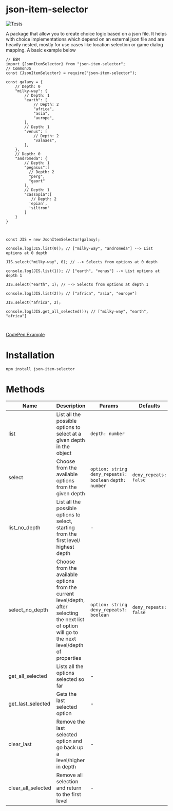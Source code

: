 # json-item-selector
[![Tests](https://github.com/JosephVoid/json-item-selector/actions/workflows/test.yml/badge.svg)](https://github.com/JosephVoid/json-item-selector/actions/workflows/test.yml)

A package that allow you to create choice logic based on a json file. It helps with choice implementations which depend on an external json file and are heavily nested, mostly for use cases like location selection or game dialog mapping. A basic example below
```
// ESM
import {JsonItemSelector} from "json-item-selector";
// CommonJS
const {JsonItemSelector} = require("json-item-selector");

const galaxy = {
    // Depth: 0
    "milky-way": {
        // Depth: 1
        "earth": [
            // Depth: 2
            "africa",
            "asia",
            "aurope",
        ],
        // Depth: 1
        "venus": [
            // Depth: 2
            "valnaes",
        ],
    },
    // Depth: 0
    "andromeda": {
        // Depth: 1
        "pegasus":[
          // Depth: 2
          "perg",
          "gaort"
        ],
        // Depth: 1
        "cassopia":[
           // Depth: 2
          'epian',
          'siltron'
        ]
    }
}



const JIS = new JsonItemSelector(galaxy);

console.log(JIS.list(0)); // ["milky-way", "andromeda"] --> List options at 0 depth 

JIS.select("milky-way", 0); // --> Selects from options at 0 depth

console.log(JIS.list(1)); // ["earth", "venus"] --> List options at depth 1

JIS.select("earth", 1); // --> Selects from options at depth 1

console.log(JIS.list(2)); // ["africa", "asia", "europe"]

JIS.select("africa", 2);

console.log(JIS.get_all_selected()); // ["milky-way", "earth", "africa"]



```
[CodePen Example](https://codepen.io/Yoseph-Tenaw/pen/QWYePxd)

# Installation
```
npm install json-item-selector
```

# Methods
| Name | Description | Params | Defaults | Returns |
| ------ | ------ | ------ | ------ | ------ |
| list | List all the possible options to select at a given depth in the object | `depth: number` | | `string []` |
| select | Choose from the available options from the given depth | `option: string` `deny_repeats?: boolean` `depth: number` | `deny_repeats: false`| `boolean` |
| list_no_depth | List all the possible options to select, starting from the first level/ highest depth  | - | | `string []` |
| select_no_depth | Choose from the available options from the current level/depth, after selecting the next list of option will go to the next level/depth of properties  | `option: string` `deny_repeats?: boolean` | `deny_repeats: false`| `boolean` |
| get_all_selected | Lists all the options selected so far | - | | `string []` |
| get_last_selected | Gets the last selected option | - | | `string` |
| clear_last | Remove the last selected option and go back up a level/higher in depth | - | | `boolean` |
| clear_all_selected | Remove all selection and return to the first level | - | | `boolean` |
